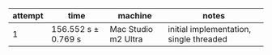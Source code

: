 | attempt | time                 | machine             | notes                                   |
|---------|----------------------|---------------------|-----------------------------------------|
| 1       | 156.552 s ±  0.769 s | Mac Studio m2 Ultra | initial implementation, single threaded |

